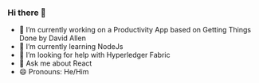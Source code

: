 ### Hi there 👋

- 🔭 I’m currently working on a Productivity App based on Getting Things Done by David Allen
- 🌱 I’m currently learning NodeJs
- 🤔 I’m looking for help with Hyperledger Fabric
- 💬 Ask me about React
- 😄 Pronouns: He/Him



